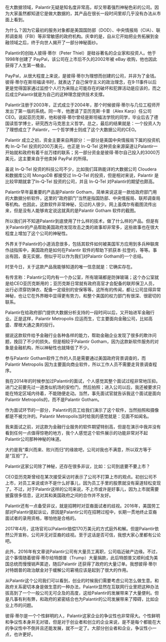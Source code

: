 在大数据领域，Palantir无疑是知名度非常高，却又带着强烈神秘色彩的公司。因为大家虽然都知道它是做大数据的，其产品在很长一段时间里却几乎没有办法从市面上看到。

为什么？因为它最初的服务对象都是美国国防部（DOD）、中央情报局（CIA）、联邦调查局（FBI）等非常敏感的政府机构。庆幸的是，自从它开始把业务拓展到金融领域之后，终于向世人揭开了一部分神秘面纱。

Palantir的创始人彼得·蒂尔（Peter Thiel）是硅谷著名的企业家和投资人。他于1998年创建了 PayPal，该公司在上市后不久的2002年被 eBay 收购，他也因此获得了人生第一桶金。

PayPal，从很大程度上来说，是彼得·蒂尔为理想而创建的公司，并非为了金钱。彼得·蒂尔在斯坦福读书时，就表达了自己保守主义的政治理念，在9·11事件以后更是觉得国家通过监控个人行为来阻止可能存在的破坏和犯罪活动是应该的，而之后成立Palantir就是为自己的这种理念提供技术支撑。

Palantir注册于2003年，正式成立于2004年，那个时候彼得·蒂尔与几位工程师开发出了第一版的系统。同一年，他邀请了亚历克斯·卡普（Alex Karp）任公司CEO。说起亚历克斯，他和彼得·蒂尔曾经是斯坦福法学院的同学，毕业后去了德国读哲学博士，研究西方马克思主义哲学。总之，最后的结果就是：一个投资人为了理想成立了 Palantir，一个哲学博士则成了这个大数据公司的CEO。

Palantir 成立之初，资金主要来自两部分：一部分是美国中央情报局下属的投资机构 In-Q-Tel 投资的200万美元，也正是 In-Q-Tel 这种资金来源渠道让Palantir一开始就和政府有着千丝万缕的联系；另一部分资金是彼得·蒂尔自己投入的3000万美元，这主要来自于他卖掉 PayPal 的所得。

虽说 In-Q-Tel 投资的科技公司不少，比如我们耳熟能详的大数据公司 Cloudera 和数据库公司 MongoDB 都接受过 In-Q-Tel 的投资，但是相对来说，Palantir 是比较早期就拿了In-Q-Tel 投资的公司，并且 In-Q-Tel 对Palantir的期望也颇高。

Palantir早年最重要的产品是Palantir Gotham，简单来说这是一款给政府部门用的大数据分析软件，这里的“政府部门”当然是指国防部、中央情报局、联邦调查局等机构。也因此，这款软件非常神秘，见过的人很少。网上虽偶尔有截图流传出来，但是没有人能够肯定说这就真的是Palantir Gotham 软件的截图。

所以我们并不知道Palantir到底使用了什么样的技术，做了什么样的产品。但是有关Palantir的产品帮助美国政府发现攻击之类的故事却非常多，这些故事也在很大程度上增加了这个公司的神秘性。

外界关于Palantir的小道消息很多，包括其软件如何被美国军方应用到多兵种联席作战指挥中，美国政府是如何在Palantir 软件的帮助下抓获本·拉登的，等等。事出有因，查无实据，倒似乎可以作为我们对Palantir Gotham的一个总结。

时至今日，关于这款产品我能够知道的唯一信息就是：它确实存在。

有传言称：Palantir公司内有一个办公室，所有玻璃都是防弹玻璃；这个办公室就是给CEO亚历克斯用的；亚历克斯日常就有政府高官才会配备的联邦保卫人员，出行必须穿防弹衣、配备一定级别的安保等等。这所有的传闻，都让公司显得异常神秘，也让它在外界眼中显得更有势力，和整个美国的权力部门有很深、很密切的联系。

Palantir在给政府部门提供大数据分析支持的一段时间以后，又开始进军金融行业。正是这样，Palantir Metropolis 应运而生，它主要面向金融公司，比如高盛、摩根大通之类的投行。

据说这款软件给予金融行业各种各样的能力，帮助金融企业发现了很多的欺诈问题，挽回了不少的损失。但是相较于Palantir Gotham，因为这款新软件服务的对象是金融机构，所以神秘性也就降低了不少。

参与Palantir Gotham软件工作的人员是需要通过美国政府背景调查的，而Palantir Metropolis 因为主要面向商业软件，所以工作人员不需要走背景调查程序。

我在2014年的时候参加过Palantir的面试，个人感觉其整个面试过程非常地压抑。进门之前要先过一道类似机场的安检门，然后拍照；进入公司以后，我还被要求只能在特定区域内待着，不能随便走动。当然，事先面试官就告诉我这个面试是面向Palantir Metropolis的，而不是Palantir Gotham。

作为面试环节的一部分，Palantir的员工给我们演示了这个软件，当然拍照和摄像都是不被允许的。Palantir Metropolis当时给我的感觉就是：见面不如闻名。

我来面试之前，对这款为金融行业服务的软件期望特别高，但是在演示中我并没有看到任何一点值得惊艳的地方，我个人感觉这个软件展示的功能非常对不起Palantir公司那种神秘的味道。

大约是我“乘兴而来、败兴而归”的缘故吧，公司对我也不满意，所以双方等于是“互拒”了。

Palantir这家公司除了神秘，还存在很多非议，比如：公司到底要不要上市？

CEO亚历克斯曾经在某次接受采访时表示了公司不打算上市的观点。初创公司不上市，对员工来说或许不是什么好事儿，因为员工手里的股票就没有渠道轻松变现了。不过，对于Palantir这样的公司来说，不上市或许是好事儿，因为上市就需要披露很多信息，这对其和美国政府之间的合作并不友好。

Palantir还有一点备受非议，就是招聘时对亚裔面试者的歧视。2016年，美国劳工部对Palantir提起诉讼，原因是Palantir公司在招聘过程中，长期一贯地终止亚裔面试者的录用资格，哪怕他是合格的。

2017年4月，这场官司以Palantir赔偿170万美元的方式庭外和解。但是Palantir依然公开宣称，公司并无对亚裔的歧视。至于这话是否可信，我想大家心里都有公论吧。

此外，2016年有文章说Palantir公司有大量员工离职，公司临近破产边缘。不过，这个事情随着彼得·蒂尔给特朗普（Trump）大量捐款，此后特朗普又顺利成为美国总统而慢慢销声匿迹，随后Palantir 还获得了政府的大量订单。我想彼得·蒂尔对特朗普的政治献金对于缓解公司窘境应该是起到了很大的作用。

从Palantir这个公司我们可以看到，创业的时候我们需要考虑公司怎么做生意。和政府关系密切本身是做生意的一种办法，Palantir显然在互联网行业里把这种办法拔高到了一个一般公司无可企及的高度，这给Palantir的发展带来了大量便利。但是凡事有利有弊，和政府的紧密结合也为Palantir的公司发展带来了障碍，比如企业上市的问题。

彼得·蒂尔是一个个性鲜明的人，Palantir这家企业的争议性也非常得大。个性鲜明和争议性本身并无对错，但是对于创业者和创立的企业来说，是不是每个都能在大的争议性中不倒并且还能发展，就不一定了。大部分创业者和企业，争议性小一点，也许更好。

